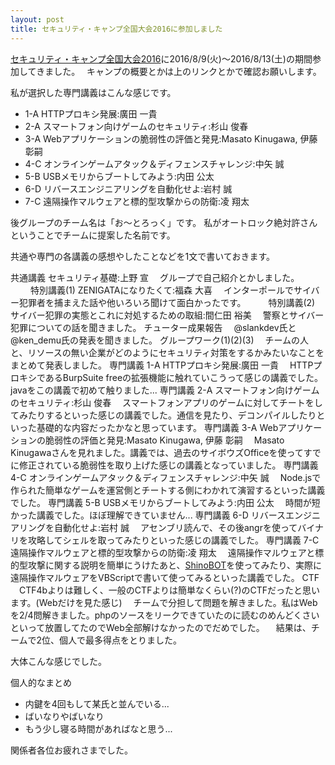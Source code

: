 ```yaml
---
layout: post
title: セキュリティ・キャンプ全国大会2016に参加しました
---
```


[セキュリティ・キャンプ全国大会2016](https://www.ipa.go.jp/jinzai/camp/2016/zenkoku2016.html)に2016/8/9(火)～2016/8/13(土)の期間参加してきました。　
キャンプの概要とかは上のリンクとかで確認お願いします。　

私が選択した専門講義はこんな感じです。

- 1-A HTTPプロキシ発展:廣田 一貴 
- 2-A スマートフォン向けゲームのセキュリティ:杉山 俊春 
- 3-A Webアプリケーションの脆弱性の評価と発見:Masato Kinugawa, 伊藤 彰嗣 
- 4-C オンラインゲームアタック＆ディフェンスチャレンジ:中矢 誠 
- 5-B USBメモリからブートしてみよう:内田 公太 
- 6-D リバースエンジニアリングを自動化せよ:岩村 誠 
- 7-C 遠隔操作マルウェアと標的型攻撃からの防衛:凌 翔太 

後グループのチーム名は「お～とろっく」です。 
私がオートロック絶対許さんということでチームに提案した名前です。 
 
 
共通や専門の各講義の感想やしたことなどを1文で書いておきます。 

共通講義 セキュリティ基礎:上野 宣 
　グループで自己紹介とかしました。 　　
特別講義(1) ZENIGATAになりたくて:福森 大喜 
　インターポールでサイバー犯罪者を捕まえた話や他いろいろ聞けて面白かったです。 　　
特別講義(2) サイバー犯罪の実態とこれに対処するための取組:間仁田 裕美 
　警察とサイバー犯罪についての話を聞きました。 
チューター成果報告 
　@slankdev氏と@ken_demu氏の発表を聞きました。 
グループワーク(1)(2)(3) 
　チームの人と、リソースの無い企業がどのようにセキュリティ対策をするかみたいなことをまとめて発表しました。 
専門講義 1-A HTTPプロキシ発展:廣田 一貴 
　HTTPプロキシであるBurpSuite freeの拡張機能に触れていこうって感じの講義でした。javaをこの講義で初めて触りました... 
専門講義 2-A スマートフォン向けゲームのセキュリティ:杉山 俊春 
　スマートフォンアプリのゲームに対してチートをしてみたりするといった感じの講義でした。通信を見たり、デコンパイルしたりといった基礎的な内容だったかなと思っています。 
専門講義 3-A Webアプリケーションの脆弱性の評価と発見:Masato Kinugawa, 伊藤 彰嗣 
　Masato Kinugawaさんを見れました。講義では、過去のサイボウズOfficeを使ってすでに修正されている脆弱性を取り上げた感じの講義となっていました。 
専門講義 4-C オンラインゲームアタック＆ディフェンスチャレンジ:中矢 誠 
　Node.jsで作られた簡単なゲームを運営側とチートする側にわかれて演習するといった講義でした。 
専門講義 5-B USBメモリからブートしてみよう:内田 公太 
　時間が短かった講義でした。ほぼ理解できていません... 
専門講義 6-D リバースエンジニアリングを自動化せよ:岩村 誠 
　アセンブリ読んで、その後angrを使ってバイナリを攻略してシェルを取ってみたりといった感じの講義でした。 
専門講義 7-C 遠隔操作マルウェアと標的型攻撃からの防衛:凌 翔太 
　遠隔操作マルウェアと標的型攻撃に関する説明を簡単にうけたあと、[ShinoBOT](http://shinobot.com/top.php)を使ってみたり、実際に遠隔操作マルウェアをVBScriptで書いて使ってみるといった講義でした。 
CTF 
　CTF4bよりは難しく、一般のCTFよりは簡単なくらい(?)のCTFだったと思います。(Webだけを見た感じ) 
　チームで分担して問題を解きました。私はWebを2/4問解きました。phpのソースをリークできていたのに読むのめんどくさいといって放置してたのでWeb全部解けなかったのでだめでした。 
　結果は、チームで2位、個人で最多得点をとりました。 
 
大体こんな感じでした。 
 
個人的なまとめ 
- 内鍵を4回もして某氏と並んでいる... 
- ばいなりやばいなり 
- もう少し寝る時間があればなと思う... 
 
関係者各位お疲れさまでした。 
